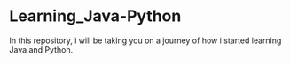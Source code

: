 # Learning_Java-Python
In this repository, i will be taking you on a journey of how i started learning Java and Python.
